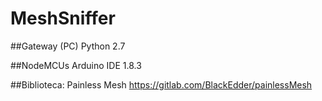 # MeshSniffer

##Gateway (PC) 
Python 2.7

##NodeMCUs 
Arduino IDE 1.8.3

##Biblioteca: Painless Mesh 
https://gitlab.com/BlackEdder/painlessMesh

